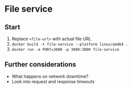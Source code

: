 # File service

## Start

1.  Replace `<file-url>` with actual file URL
2.  `docker build -t file-service --platform linux/amd64 .`
3.  `docker run -e PORT=3000 -p 3000:3000 file-service`

## Further considerations

- What happens on network downtime?
- Look into request and response timeouts
